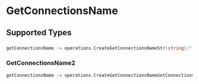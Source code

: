 # GetConnectionsName


## Supported Types

### 

```go
getConnectionsName := operations.CreateGetConnectionsNameStr(string{/* values here */})
```

### GetConnectionsName2

```go
getConnectionsName := operations.CreateGetConnectionsNameGetConnectionsName2(operations.GetConnectionsName2{/* values here */})
```

